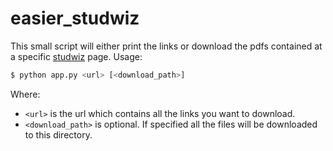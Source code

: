# easier_studwiz
This small script will either print the links or download the pdfs contained at a specific [studwiz](https://www.studwiz.com/) page. Usage:

```python
$ python app.py <url> [<download_path>]
```

Where:

* `<url>` is the url which contains all the links you want to download.
* `<download_path>` is optional. If specified all the files will be downloaded to this directory.
